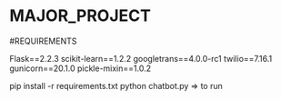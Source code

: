 # MAJOR_PROJECT

#REQUIREMENTS

Flask==2.2.3
scikit-learn==1.2.2
googletrans==4.0.0-rc1
twilio==7.16.1
gunicorn==20.1.0
pickle-mixin==1.0.2

pip install -r requirements.txt
python chatbot.py => to run
